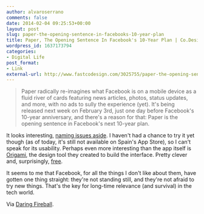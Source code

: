 ```yaml
---
author: alvaroserrano
comments: false
date: 2014-02-04 09:25:53+00:00
layout: post
slug: paper-the-opening-sentence-in-facebooks-10-year-plan
title: Paper, The Opening Sentence In Facebook's 10-Year Plan | Co.Design
wordpress_id: 1637173794
categories:
- Digital Life
post_format:
- Link
external-url: http://www.fastcodesign.com/3025755/paper-the-opening-sentence-in-facebooks-next-10-year-plan
---
```



<blockquote>Paper radically re-imagines what Facebook is on a mobile device as a fluid river of cards featuring news articles, photos, status updates, and more, with no ads to sully the experience (yet). It's being released next week on February 3rd, just one day before Facebook's 10-year anniversary, and there's a reason for that: Paper is the opening sentence in Facebook's next 10-year plan.</blockquote>



It looks interesting, [naming issues aside](http://daringfireball.net/linked/2014/02/03/paper-vs-paper). I haven't had a chance to try it yet though (as of today, it's still not available on Spain's App Store), so I can't speak for its usability. Perhaps even more interesting than the app itself is [Origami](http://facebook.github.io/origami/), the design tool they created to build the interface. Pretty clever and, surprisingly, [free](http://www.fastcodesign.com/3025932/facebook-develops-a-photoshop-for-interaction-design-and-its-free-for-anyone-to-use).

It seems to me that Facebook, for all the things I don't like about them, have gotten one thing straight: they're not standing still, and they're not afraid to try new things. That's the key for long-time relevance (and survival) in the tech world.

Via [Daring Fireball](http://daringfireball.net/linked/2014/02/03/origami).

